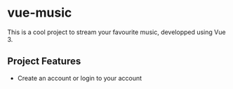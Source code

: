 # vue-music

This is a cool project to stream your favourite music, developped using Vue 3.

## Project Features

- Create an account or login to your account
